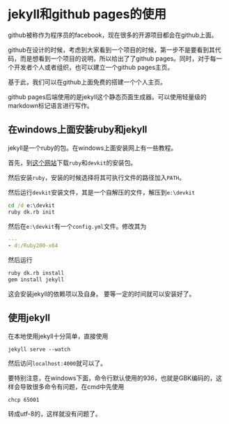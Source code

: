 
jekyll和github pages的使用
========

github被称作为程序员的facebook，现在很多的开源项目都会在github上面。

github在设计的时候，考虑到大家看到一个项目的时候，第一步不是要看到其代码，而是想看到一个项目的说明，所以给出了了github pages。同时，对于每一个开发者个人或者组织，也可以建立一个github pages主页。

基于此，我们可以在github上面免费的搭建一个个人主页。

github pages后端使用的是jekyll这个静态页面生成器。可以使用轻量级的markdown标记语言进行写作。

## 在windows上面安装ruby和jekyll
jekyll是一个ruby的包。在windows上面安装网上有一些教程。

首先，到[这个网站](http://rubyinstaller.org/downloads/)下载`ruby`和`devkit`的安装包。

然后安装`ruby`，安装的时候选择将其可执行文件的路径加入`PATH`。

然后运行`devkit`安装文件，其是一个自解压的文件，解压到`e:\devkit`

```bat
cd /d e:\devkit
ruby dk.rb init
```	

然后在`e:\devkit`有一个`config.yml`文件。修改其为
```yml
---
- d:/Ruby200-x64
```
然后运行
```bat
ruby dk.rb install
gem install jekyll
```	
这会安装jekyll的依赖项以及自身。
要等一定的时间就可以安装好了。

## 使用jekyll

在本地使用jekyll十分简单，直接使用
```
jekyll serve --watch
```
然后访问`localhost:4000`就可以了。

要特别注意，在windows下面，命令行默认使用的936，也就是GBK编码的，这样会导致很多命令有问题，在cmd中先使用

```
chcp 65001
```
转成utf-8的，这样就没有问题了。